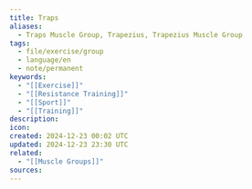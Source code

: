 ```yaml
---
title: Traps
aliases:
  - Traps Muscle Group, Trapezius, Trapezius Muscle Group
tags:
  - file/exercise/group
  - language/en
  - note/permanent
keywords:
  - "[[Exercise]]"
  - "[[Resistance Training]]"
  - "[[Sport]]"
  - "[[Training]]"
description: 
icon: 
created: 2024-12-23 00:02 UTC
updated: 2024-12-23 23:30 UTC
related:
  - "[[Muscle Groups]]"
sources: 
---
```

